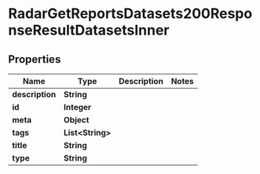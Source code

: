 

# RadarGetReportsDatasets200ResponseResultDatasetsInner


## Properties

| Name | Type | Description | Notes |
|------------ | ------------- | ------------- | -------------|
|**description** | **String** |  |  |
|**id** | **Integer** |  |  |
|**meta** | **Object** |  |  |
|**tags** | **List&lt;String&gt;** |  |  |
|**title** | **String** |  |  |
|**type** | **String** |  |  |



